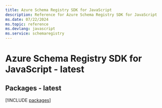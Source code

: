 ```yaml
---
title: Azure Schema Registry SDK for JavaScript
description: Reference for Azure Schema Registry SDK for JavaScript
ms.date: 07/22/2024
ms.topic: reference
ms.devlang: javascript
ms.service: schemaregistry
---
```

# Azure Schema Registry SDK for JavaScript - latest
## Packages - latest
[!INCLUDE [packages](schema-registry-index.md)]
